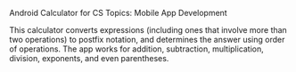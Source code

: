 Android Calculator for CS Topics: Mobile App Development

This calculator converts expressions (including ones that involve more than two operations) to postfix notation, and determines the answer using order of operations. The app works for addition, subtraction, multiplication, division, exponents, and even parentheses.
